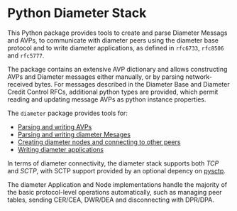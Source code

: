 # Python Diameter Stack

This Python package provides tools to create and parse Diameter Messags and 
AVPs, to communicate with diameter peers using the diameter base protocol and 
to write diameter applications, as defined in `rfc6733`, `rfc8506` and 
`rfc5777`. 

The package contains an extensive AVP dictionary and allows constructing
AVPs and Diameter messages either manually, or by parsing network-received 
bytes. For messages described in the Diameter Base and Diameter Credit Control
RFCs, additional python types are provided, which permit reading and updating
message AVPs as python instance properties.

The `diameter` package provides tools for:

- [Parsing and writing AVPs](guide/avp.md)
- [Parsing and writing diameter Mesages](guide/message.md)
- [Creating diameter nodes and connecting to other peers](guide/node.md)
- [Writing diameter applications](guide/application.md)

In terms of diameter connectivity, the diameter stack supports both *TCP* and
*SCTP*, with SCTP support provided by an optional depency on 
[pysctp](https://pypi.org/project/pysctp/).

The diameter Application and Node implementations handle the majority of the 
basic protocol-level operations automatically, such as managing peer tables, 
sending CER/CEA, DWR/DEA and disconnecting with DPR/DPA. 